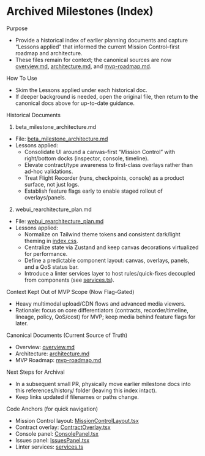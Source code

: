 # Archived Milestones (Index)

Purpose
- Provide a historical index of earlier planning documents and capture “Lessons applied” that informed the current Mission Control–first roadmap and architecture.
- These files remain for context; the canonical sources are now [overview.md](docs/overview.md), [architecture.md](docs/architecture.md), and [mvp-roadmap.md](docs/mvp-roadmap.md).

How To Use
- Skim the Lessons applied under each historical doc.
- If deeper background is needed, open the original file, then return to the canonical docs above for up-to-date guidance.

Historical Documents

1) beta_milestone_architecture.md
- File: [beta_milestone_architecture.md](docs/beta_milestone_architecture.md)
- Lessons applied:
  - Consolidate UI around a canvas-first “Mission Control” with right/bottom docks (inspector, console, timeline).
  - Elevate contract/type awareness to first-class overlays rather than ad-hoc validations.
  - Treat Flight Recorder (runs, checkpoints, console) as a product surface, not just logs.
  - Establish feature flags early to enable staged rollout of overlays/panels.

2) webui_rearchitecture_plan.md
- File: [webui_rearchitecture_plan.md](docs/webui_rearchitecture_plan.md)
- Lessons applied:
  - Normalize on Tailwind theme tokens and consistent dark/light theming in [index.css](services/frontend/src/index.css:1).
  - Centralize state via Zustand and keep canvas decorations virtualized for performance.
  - Define a predictable component layout: canvas, overlays, panels, and a QoS status bar.
  - Introduce a linter services layer to host rules/quick-fixes decoupled from components (see [services.ts](services/frontend/src/services/mission-control/services.ts:1)).

Context Kept Out of MVP Scope (Now Flag-Gated)
- Heavy multimodal upload/CDN flows and advanced media viewers.
- Rationale: focus on core differentiators (contracts, recorder/timeline, lineage, policy, QoS/cost) for MVP; keep media behind feature flags for later.

Canonical Documents (Current Source of Truth)
- Overview: [overview.md](docs/overview.md)
- Architecture: [architecture.md](docs/architecture.md)
- MVP Roadmap: [mvp-roadmap.md](docs/mvp-roadmap.md)

Next Steps for Archival
- In a subsequent small PR, physically move earlier milestone docs into this references/history/ folder (leaving this index intact).
- Keep links updated if filenames or paths change.

Code Anchors (for quick navigation)
- Mission Control layout: [MissionControlLayout.tsx](services/frontend/src/components/mission-control/layout/MissionControlLayout.tsx:1)
- Contract overlay: [ContractOverlay.tsx](services/frontend/src/components/mission-control/overlays/ContractOverlay.tsx:1)
- Console panel: [ConsolePanel.tsx](services/frontend/src/components/mission-control/panels/ConsolePanel.tsx:1)
- Issues panel: [IssuesPanel.tsx](services/frontend/src/components/mission-control/panels/IssuesPanel.tsx:1)
- Linter services: [services.ts](services/frontend/src/services/mission-control/services.ts:1)
